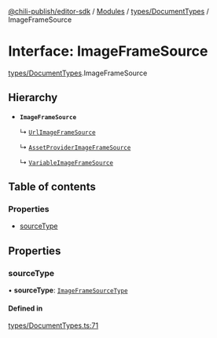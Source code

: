 [@chili-publish/editor-sdk](../README.md) / [Modules](../modules.md) / [types/DocumentTypes](../modules/types_DocumentTypes.md) / ImageFrameSource

# Interface: ImageFrameSource

[types/DocumentTypes](../modules/types_DocumentTypes.md).ImageFrameSource

## Hierarchy

- **`ImageFrameSource`**

  ↳ [`UrlImageFrameSource`](types_DocumentTypes.UrlImageFrameSource.md)

  ↳ [`AssetProviderImageFrameSource`](types_DocumentTypes.AssetProviderImageFrameSource.md)

  ↳ [`VariableImageFrameSource`](types_DocumentTypes.VariableImageFrameSource.md)

## Table of contents

### Properties

- [sourceType](types_DocumentTypes.ImageFrameSource.md#sourcetype)

## Properties

### sourceType

• **sourceType**: [`ImageFrameSourceType`](../enums/types_DocumentTypes.ImageFrameSourceType.md)

#### Defined in

[types/DocumentTypes.ts:71](https://github.com/chili-publish/editor-sdk/blob/bc89ed1/types/DocumentTypes.ts#L71)
